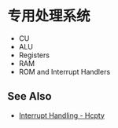 # 专用处理系统
- CU
- ALU
- Registers
- RAM
- ROM and Interrupt Handlers

## See Also
- [Interrupt Handling - Hcpty](https://github.com/Hcpty/interrupt-handling)
